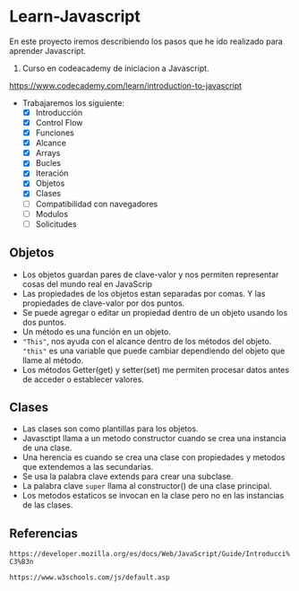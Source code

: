 # Learn-Javascript

En este proyecto iremos describiendo los pasos que he ido realizado para aprender Javascript.

1. Curso en codeacademy de iniciacion a Javascript.

<https://www.codecademy.com/learn/introduction-to-javascript>

- Trabajaremos los siguiente:
  - [x] Introducción
  - [x] Control Flow
  - [x] Funciones
  - [x] Alcance
  - [x] Arrays
  - [x] Bucles
  - [x] Iteración
  - [x] Objetos
  - [x] Clases
  - [ ] Compatibilidad con navegadores
  - [ ] Modulos
  - [ ] Solicitudes

## Objetos

- Los objetos guardan pares de clave-valor y nos permiten representar cosas del mundo real en JavaScrip
- Las propiedades de los objetos estan separadas por comas. Y las propiedades de clave-valor por dos puntos.
- Se puede agregar o editar un propiedad dentro de un objeto usando los dos puntos.
- Un método es una función en un objeto.
- <code>"This"</code>, nos ayuda con el alcance dentro de los métodos del objeto. <code>"this"</code> es una variable que puede cambiar dependiendo del objeto que llame al método.
- Los métodos Getter(get) y setter(set) me permiten procesar datos antes de acceder o establecer valores.

Clases
------
 - Las clases son como plantillas para los objetos. 
 - Javasctipt llama a un metodo constructor cuando se crea una instancia de una clase.
 - Una herencia es cuando se crea una clase con propiedades y metodos que extendemos a las secundarias.
 - Se usa la palabra clave extends para crear una subclase.
 - La palabra clave ```super``` llama al constructor() de una clase principal.
 - Los metodos estaticos se invocan en la clase pero no en las instancias de las clases.



## Referencias 

```https://developer.mozilla.org/es/docs/Web/JavaScript/Guide/Introducci%C3%B3n```

```https://www.w3schools.com/js/default.asp```
